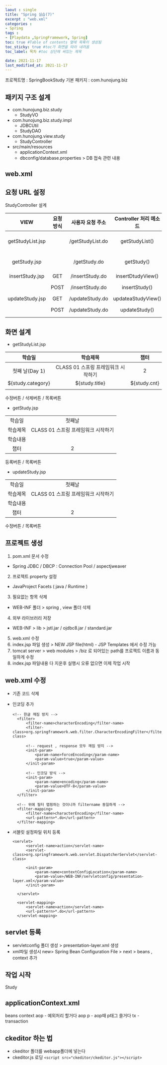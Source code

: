 ```yaml
---
laout : single
title: "Spring 실습(7)"
excerpt : "web.xml"
categories :
- Spring
tags :
- [Playdata ,SpringFramework, Spring]
toc: true #Table of contents 옆에 목록이 생성됨
toc_sticky: true #toc가 화면을 따라 내려옴
toc_label: 목차 #toc 상단에 써있는 제목

date: 2021-11-17
last_modified_at: 2021-11-17
---
```


프로젝트명 : SpringBookStudy
기본 패키지 : com.hunojung.biz

## 패키지 구조 설계

- com.hunojung.biz.study
  - StudyVO
- com.hunojung.biz.study.impl
  - JDBCUtil
  - StudyDAO
- com.hunojung.view.study
  - StudyController
- src/main/resources
  - applicationContext.xml
  - dbconfig/database.properties > DB 접속 관련 내용

## web.xml

## 요청 URL 설정

StudyController 설계

| VIEW | 요청 방식 | 사용자 요청 주소 | Controller 처리 메소드 |매개변수 타입| String type 반환 |반환 변수|
|:---:|:---:|:---:|:---:|:---:|:---:|:---:|
| getStudyList.jsp|       |/getStudyList.do|getStudyList()|StudyVO, StudyDAO, Model|getStudyList.jsp|"studyList"|
| getStudy.jsp|           |/getStudy.do|getStudy()|StudyVO, StudyDAO, Model|getStudy.jsp|"study"|
| insertStudy.jsp   | GET |/insertStudy.do|insertDtudyView()||insertStudy.jsp|
| | POST                  |/insertStudy.do|insertStudy()|StudyVO, StudyDAO|/getStudyList.do|
| updateStudy.jsp |  GET  |/updateStudy.do|updateaStudyView()|StudyVO|updateStudy.jsp|
| | POST                  |/updateStudy.do|updateStudy()|StudyVO, StudyDAO|/getStudyList.do|

## 화면 설계

- getStudyList.jsp

|학습일|학습제목|챕터|
|:---:|:---:|:---:|
|첫째 날(Day 1)|CLASS 01 스프링 프레임워크 시작하기|2|
|${study.category}|${study.title}|${study.cnt}|
||||

수정버튼 / 삭제버튼 / 목록버튼

- getStudy.jsp

|||
|:---:|:---:|
|학습일|첫째날|
|학습제목|CLASS 01 스프링 프레임워크 시작하기|
|학습내용||
|챕터|2|

등록버튼 / 목록버튼

- updateStudy.jsp

|||
|:---:|:---:|
|학습일|첫째날|
|학습제목|CLASS 01 스프링 프레임워크 시작하기|
|학습내용||
|챕터|2|

수정버튼 / 목록버튼

## 프로젝트 생성
1. pom.xml 문서 수정
  - Spring JDBC / DBCP : Connection Pool / aspectjweaver
2. 프로젝트 property 설정
  - JavaProject Facets ( java / Runtime )
3. 필요없는 항목 삭제
  - WEB-INF 폴더 > spring , view 폴더 삭제
4. 외부 라이브러리 저장
  - WEB-INF > lib > jstl.jar / ojdbc8.jar / standard.jar
5. web.xml 수정
6. index.jsp 파일 생성 > NEW JSP file(html) - JSP Templates 에서 수정 가능
7. tomcat server > web modules > /biz 로 되어있는 path를 프로젝트 이름과 동일하게 수정
7. index.jsp 파일내용 다 지운후 실행시 오류 없으면 이제 작업 시작

## web.xml 수정
- 기존 코드 삭제
- 인코딩 추가
  ```
  <!-- 한글 깨짐 방지 -->
  	<filter>
  		<filter-name>characterEncoding</filter-name>
  		<filter-class>org.springframework.web.filter.CharacterEncodingFilter</filter-class>

  		<!-- request , response 모두 깨짐 방지 -->
  		<init-param>
  			<param-name>forceEncoding</param-name>
  			<param-value>true</param-value>
  		</init-param>

  		<!-- 인코딩 방식 -->
  		<init-param>
  			<param-name>encoding</param-name>
  			<param-value>UTF-8</param-value>
  		</init-param>
  	</filter>

  	<!-- 위에 필터 맵핑하는 것이니까 filtername 동일하게 -->
  	<filter-mapping>
  		<filter-name>characterEncoding</filter-name>
  		<url-pattern>*.do</url-pattern>
  	</filter-mapping>
  ```

- 서블릿 설정파일 위치 등록
  ```
  <servlet>
  		<servlet-name>action</servlet-name>
  		<servlet-class>org.springframework.web.servlet.DispatcherServlet</servlet-class>

  		<init-param>
  			<param-name>contextConfigLocation</param-name>
  			<param-value>/WEB-INF/servletconfig/presentation-layer.xml</param-value>
  		</init-param>

  	</servlet>

  	<servlet-mapping>
  		<servlet-name>action</servlet-name>
  		<url-pattern>*.do</url-pattern>
  	</servlet-mapping>
  ```

## servlet 등록
- servletconfig 폴더 생성 > presentation-layer.xml 생성
- xml파일 생성시 new> Spring Bean Configuration File > next > beans , context 추가


## 작업 시작
Study



## applicationContext.xml

beans
context
aop - 예외처리 할거다 aop
p - aop때 p태그 쓸거다
tx - transaction

## ckeditor 하는 법
- ckeditor 폴더를 webapp폴더에 넣는다
- ckeditor.js 로딩
  ```<script src="ckeditor/ckeditor.js"></script>```

